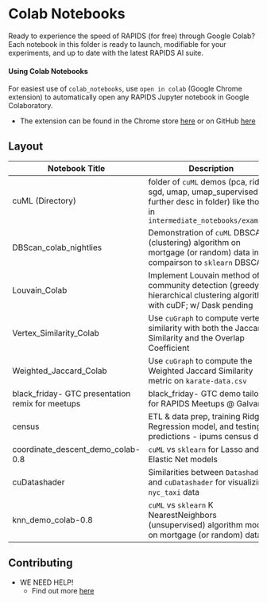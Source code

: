 # Colab Notebooks
Ready to experience the speed of RAPIDS (for free) through Google Colab? Each notebook in this folder is ready to launch, modifiable for your experiments, and up to date with the latest RAPIDS AI suite. 
#### Using Colab Notebooks
For easiest use of `colab_notebooks`, use `open in colab` (Google Chrome extension) to automatically open any RAPIDS Jupyter notebook in Google Colaboratory.
- The extension can be found in the Chrome store [here](https://chrome.google.com/webstore/detail/open-in-colab/iogfkhleblhcpcekbiedikdehleodpjo) or on GitHub [here](https://github.com/googlecolab/open_in_colab) 

## Layout
| Notebook Title | Description |
|----------------|----------------|
| cuML (Directory) | folder of `cuML` demos (pca, ridge, sgd, umap, umap_supervised - further desc in folder) like those in `intermediate_notebooks/examples` |
| DBScan_colab_nightlies | Demonstration of `cuML` DBSCAN (clustering) algorithm on mortgage (or random) data in compairson to `sklearn` DBSCAN|
| Louvain_Colab | Implement Louvain method of community detection (greedy hierarchical clustering algorithm) with cuDF; w/ Dask pending |
| Vertex_Similarity_Colab | Use `cuGraph` to compute vertex similarity with both the Jaccard Similarity and the Overlap Coefficient |
| Weighted_Jaccard_Colab | Use `cuGraph` to compute the Weighted Jaccard Similarity metric on `karate-data.csv` |
| black_friday- GTC presentation remix for meetups | black_friday- GTC demo tailored for RAPIDS Meetups @ Galvanize |
| census | ETL & data prep, training Ridge Regression model, and testing predictions - ipums census data |
| coordinate_descent_demo_colab-0.8 | `cuML` vs `sklearn` for Lasso and Elastic Net models |
| cuDatashader | Similarities between `Datashader` and `cuDatashader` for visualizing `nyc_taxi` data |
| knn_demo_colab-0.8 | `cuML` vs `sklearn` K NearestNeighbors (unsupervised) algorithm models on mortgage (or random) data |

## Contributing 
- WE NEED HELP!
  - Find out more [here](https://github.com/rapidsai/notebooks-contrib/blob/master/CONTRIBUTING.md)
